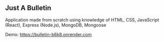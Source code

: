 ## Just A Bulletin

Application made from scratch using knowledge of HTML, CSS, JavaScript (React), Express (Node.js), MongoDB, Mongoose

Demo: https://bulletin-b6k8.onrender.com
